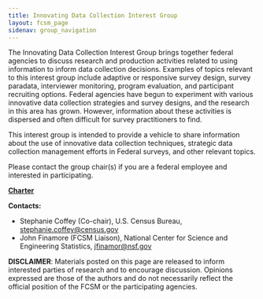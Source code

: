 ```yaml
---
title: Innovating Data Collection Interest Group
layout: fcsm_page
sidenav: group_navigation
---
```

<p>The Innovating Data Collection Interest Group brings together federal agencies to discuss research and production activities related to using information to inform data collection decisions. Examples of topics relevant to this interest group include adaptive or responsive survey design, survey paradata, interviewer monitoring, program evaluation, and participant recruiting options. Federal agencies have begun to experiment with various innovative data collection strategies and survey designs, and the research in this area has grown. However, information about these activities is dispersed and often difficult for survey practitioners to find. </p>
<p>This interest group is intended to provide a vehicle to share information about the use of innovative data collection techniques, strategic data collection management efforts in Federal surveys, and other relevant topics. </p>

<p>Please contact the group chair(s) if you are a federal employee and interested in participating.</p>

<p><a href="{{site.baseurl}}/assets/files/docs/FCSM Innovating Data Collection Interest Group Charter_signed.pdf"><strong>Charter</strong></a></p>
<p><strong>Contacts:</strong> </p>
<ul>
  <li>Stephanie Coffey (Co-chair), U.S. Census Bureau, <a href="mailto:stephanie.coffey@census.gov">stephanie.coffey@census.gov</a> </li>
  <li>John Finamore (FCSM Liaison), National Center for Science and Engineering Statistics, <a href="mailto:jfinamor@nsf.gov">jfinamor@nsf.gov</a> </li>
</ul>

<p><b>DISCLAIMER</b>: Materials posted on this page are released to inform interested parties of research and to encourage discussion. Opinions expressed are those of the authors and do not necessarily reflect the official position of the FCSM or the participating agencies.</p>
